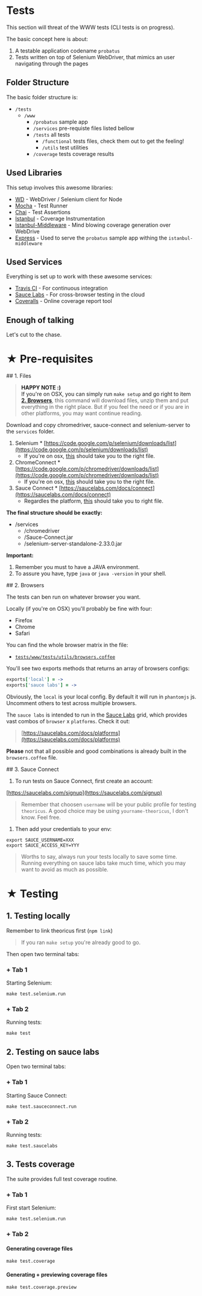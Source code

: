 # Tests

This section will threat of the WWW tests (CLI tests is on progress).

The basic concept here is about:

1. A testable application codename `probatus`
2. Tests written on top of Selenium WebDriver, that mimics an user navigating through the pages


## Folder Structure

The basic folder structure is:
     
 * `/tests`
   * `/www`
     * `/probatus` sample app
     * `/services` pre-requiste files listed bellow
     * `/tests` all tests
         * `/functional` tests files, check them out to get the feeling!
         * `/utils` test utilities
     * `/coverage` tests coverage results

## Used Libraries

This setup involves this awesome libraries:

* [WD](https://github.com/admc/wd) - WebDriver / Selenium client for Node
* [Mocha](https://github.com/visionmedia/mocha) - Test Runner
* [Chai](https://github.com/chaijs/chai) - Test Assertions
* [Istanbul](https://github.com/gotwarlost/istanbul) - Coverage Instrumentation
* [Istanbul-Middleware](https://github.com/gotwarlost/istanbul-middleware) - Mind blowing coverage generation over WebDrive
* [Express](https://github.com/visionmedia/express) - Used to serve the `probatus` sample app withing the `istanbul-middleware`

## Used Services

Everything is set up to work with these awesome services:

 * [Travis CI](http://travis-ci.org) - For continuous integration
 * [Sauce Labs](http://saucelabs.com) - For cross-browser testing in the cloud
 * [Coveralls](http://coveralls.io) - Online coverage report tool
 

## Enough of talking

Let's cut to the chase.

# ★ Pre-requisites

<a name="files"/>
## 1. Files

> **HAPPY NOTE :)**<br/>
> If you're on OSX, you can simply run `make setup` and go right to item **[2. Browsers](#browsers)**, this command will download files, unzip them and put everything in the right place. But if you feel the need or if you are in other platforms, you may want continue reading.

Download and copy chromedriver, sauce-connect and selenium-server to the
`services` folder.

  1. Selenium
    * [https://code.google.com/p/selenium/downloads/list](https://code.google.com/p/selenium/downloads/list)
    	* If you're on osx, [this](https://code.google.com/p/selenium/downloads/detail?name=selenium-server-2.33.0.zip&can=2&q=) should take you to the right file.
  1. ChromeConnect
  	* [https://code.google.com/p/chromedriver/downloads/list](https://code.google.com/p/chromedriver/downloads/list)
    	* If you're on osx, [this](https://code.google.com/p/chromedriver/downloads/detail?name=chromedriver_mac_26.0.1383.0.zip&can=2&q=) should take you to the right file.
  1. Sauce Connect
  	* [https://saucelabs.com/docs/connect](https://saucelabs.com/docs/connect)
	  	* Regardles the platform, [this](http://saucelabs.com/downloads/Sauce-Connect-latest.zip) should take you to right file.

**The final structure should be exactly:**

  * /services
    * /chromedriver
    * /Sauce-Connect.jar
    * /selenium-server-standalone-2.33.0.jar

**Important:**

 1. Remember you must to have a JAVA environment.
 1. To assure you have, type `java` or `java -version` in your shell.

<a name="browsers"/>
## 2. Browsers

The tests can ben run on whatever browser you want.

Locally (if you're on OSX) you'll probably be fine with four:
 * Firefox
 * Chrome
 * Safari

You can find the whole browser matrix in the file:

 * [`tests/www/tests/utils/browsers.coffee`](https://github.com/serpentem/theoricus/blob/master/tests/www/tests/utils/browsers.coffee)

You'll see two exports methods that returns an array of browsers configs:

````coffeescript
exports['local'] = ->
exports['sauce labs'] = ->
````

Obviously, the `local` is your local config. By default it will run in `phantomjs` js. Uncomment others to test across multiple browsers.

The `sauce labs` is intended to run in the [Sauce Labs](http://saucelabs.com) grid, which provides vast combos of `browser` x `platforms`. Check it out:
> [https://saucelabs.com/docs/platforms](https://saucelabs.com/docs/platforms)

**Please** not that all possible and good combinations is already built in the `browsers.coffee` file.


<a name="sauce-connect"/>
## 3. Sauce Connect

1. To run tests on Sauce Connect, first create an account:

[https://saucelabs.com/signup](https://saucelabs.com/signup)
> Remember that choosen `username` will be your public profile for testing `theoricus`. A good choice may be using `yourname-theoricus`, I don't know. Feel free.

1. Then add your credentials to your env:

````
export SAUCE_USERNAME=XXX
export SAUCE_ACCESS_KEY=YYY
````

> Worths to say, always run your tests locally to save some time. Running everything on sauce labs take much time, which you may want to avoid as much as possible.

# ★ Testing

## 1. Testing locally

Remember to link theoricus first (`npm link`)
> If you ran `make setup` you're already good to go.

Then open two terminal tabs:

### + Tab 1

Starting Selenium:

````
make test.selenium.run
````

### + Tab 2

Running tests:

````
make test
````

## 2. Testing on sauce labs

Open two terminal tabs:

### + Tab 1

Starting Sauce Connect:

````
make test.sauceconnect.run
````

### + Tab 2

Running tests:

````
make test.saucelabs
````

## 3. Tests coverage

The suite provides full test coverage routine.

### + Tab 1

First start Selenium:

````
make test.selenium.run
````

### + Tab 2

#### Generating coverage files


````
make test.coverage
````

#### Generating + previewing coverage files


````
make test.coverage.preview
````
